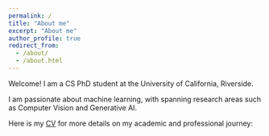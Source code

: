 ```yaml
---
permalink: /
title: "About me"
excerpt: "About me"
author_profile: true
redirect_from: 
  - /about/
  - /about.html
---
```


Welcome! I am a CS PhD student at the University of California, Riverside.

I am passionate about machine learning, with spanning research areas such as Computer Vision and Generative AI.

Here is my [CV](https://github.com/HanLiii/HanLiii.github.io/raw/master/files/HanLi_Resume_Oct24.pdf) for more details on my academic and professional journey:


